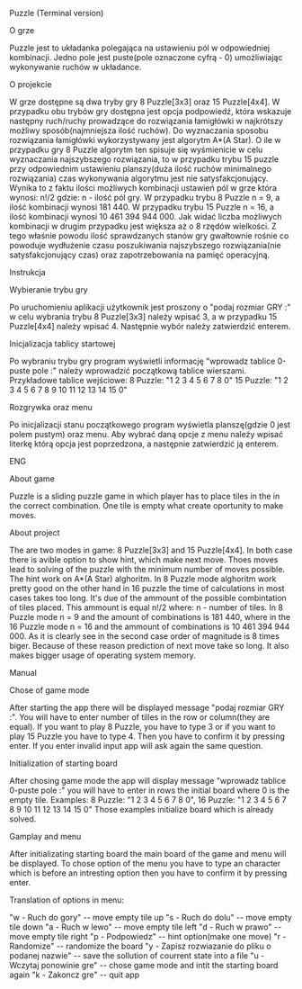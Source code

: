 Puzzle (Terminal version) 

O grze

Puzzle jest to układanka polegająca na ustawieniu pól w odpowiedniej kombinacji. Jedno pole jest puste(pole oznaczone cyfrą - 0) umożliwiając wykonywanie ruchów w układance.

O projekcie 

W grze dostępne są dwa tryby gry 8 Puzzle[3x3] oraz 15 Puzzle[4x4]. W przypadku obu trybów gry dostępna jest opcja podpowiedź, która wskazuje następny ruch/ruchy prowadzące do rozwiązania łamigłówki w najkrótszy możliwy sposób(najmniejsza ilość ruchów). Do wyznaczania sposobu rozwiązania łamigłówki wykorzystywany jest algorytm A*(A Star). O ile w przypadku gry 8 Puzzle algorytm ten spisuje się wyśmienicie w celu wyznaczania najszybszego rozwiązania, to w przypadku trybu 15 puzzle przy odpowiednim ustawieniu planszy(duża ilość ruchów minimalnego rozwiązania) czas wykonywania algorytmu jest nie satysfakcjonujący. Wynika to z faktu ilości możliwych kombinacji ustawień pól w grze która wynosi:  n!/2 gdzie: n - ilość pól gry. W przypadku trybu 8 Puzzle n = 9, a ilość kombinacji wynosi 181 440. W przypadku trybu 15 Puzzle n = 16, a ilość kombinacji wynosi 10 461 394 944 000. Jak widać liczba możliwych kombinacji w drugim przypadku jest większa aż o 8 rzędów wielkości. Z tego właśnie powodu ilość sprawdzanych stanów gry gwałtownie rośnie co powoduje wydłużenie czasu poszukiwania najszybszego rozwiązania(nie satysfakcjonujący czas) oraz zapotrzebowania na pamięć operacyjną.

Instrukcja

Wybieranie trybu gry

Po uruchomieniu aplikacji użytkownik jest proszony o "podaj rozmiar GRY :" w celu wybrania trybu 8 Puzzle[3x3] należy wpisać 3, a w przypadku 15 Puzzle[4x4] należy wpisać 4. Następnie wybór należy zatwierdzić enterem.

Inicjalizacja tablicy startowej

Po wybraniu trybu gry program wyświetli informację "wprowadz tablice 0-puste pole :" należy wprowadzić początkową tablice wierszami. Przykładowe tablice wejściowe:
8 Puzzle: "1 2 3 4 5 6 7 8 0"
15 Puzzle: "1 2 3 4 5 6 7 8 9 10 11 12 13 14 15 0" 

Rozgrywka oraz menu

Po inicjalizacji stanu początkowego program wyświetla planszę(gdzie 0 jest polem pustym) oraz menu. Aby wybrać daną opcje z menu należy wpisać literkę którą opcja jest poprzedzona, a następnie zatwierdzić ją enterem.

ENG

About game

Puzzle is a sliding puzzle game in which player has to place tiles in the in the correct combination. One tile is empty what create oportunity to make moves.

About project

The are two modes in game: 8 Puzzle[3x3] and 15 Puzzle[4x4]. In both case there is avible option to show hint, which make next move. Thoes moves lead to solving of the puzzle with the minimum number of moves possible. The hint work on A*(A Star) alghoritm. In 8 Puzzle mode alghoritm work pretty good on the other hand in 16 puzzle the time of calculations in most cases takes too long. It's due of the ammount of the possible combintation of tiles placed. This ammount is equal n!/2 where: n - number of tiles. In 8 Puzzle mode n = 9 and the amount of combinations is 181 440, where in the 16 Puzzle mode n = 16 and the ammount of combinations is 10 461 394 944 000. As it is clearly see in the second case order of magnitude is 8 times biger. Because of these reason prediction of next move take so long. It also makes bigger usage of operating system memory.

Manual

Chose of game mode

After starting the app there will be displayed message "podaj rozmiar GRY :". You will have to enter number of tilles in the row or column(they are equal). If you want to play 8 Puzzle, you have to type 3 or if you want to play 15 Puzzle you have to type 4. Then you have to confirm it by pressing enter. If you enter invalid input app will ask again the same question.

Initialization of starting board

After chosing game mode the app will  display message "wprowadz tablice 0-puste pole :" you will have to enter in rows the initial board where 0 is the empty tile. Examples:
8 Puzzle: "1 2 3 4 5 6 7 8 0",
16 Puzzle: "1 2 3 4 5 6 7 8 9 10 11 12 13 14 15 0"
Those examples initialize board which is already solved.

Gamplay and menu

After initializating starting board the main board of the game and menu will be displayed. To chose option of the menu you have to type an character which is before an intresting option then you have to confirm it by pressing enter. 

Translation of options in menu: 

"w - Ruch do gory" -- move empty tile up
"s - Ruch do dolu" -- move empty tile down
"a - Ruch w lewo" -- move empty tile left
"d - Ruch w prawo" -- move empty tile right
"p - Podpowiedz" -- hint option(make one move)
"r - Randomize" -- randomize the board
"y - Zapisz rozwiazanie do pliku o podanej nazwie" -- save the sollution of courrent state into a file
"u - Wczytaj ponowinie gre" -- chose game mode and intit the starting board again
"k - Zakoncz gre" -- quit app




